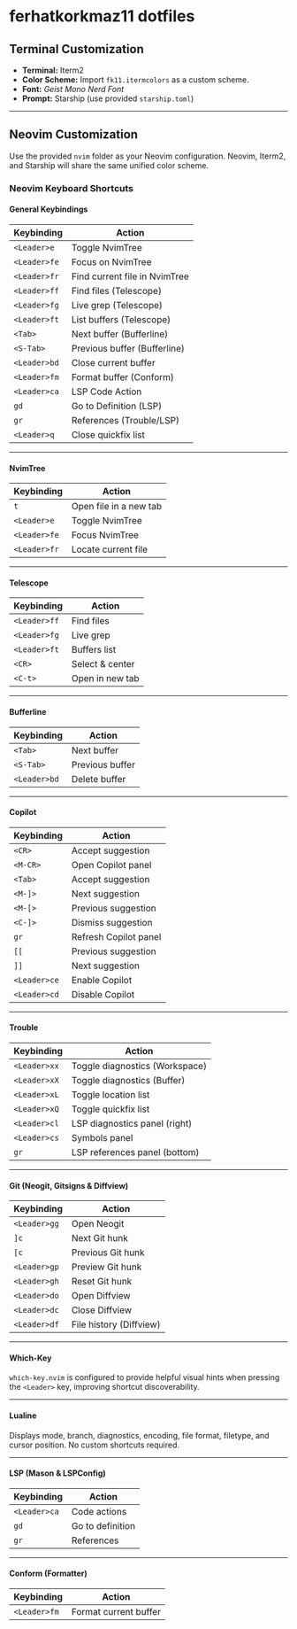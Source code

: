 # ferhatkorkmaz11 dotfiles

## Terminal Customization
- **Terminal:** Iterm2
- **Color Scheme:** Import `fk11.itermcolors` as a custom scheme.
- **Font:** _Geist Mono Nerd Font_
- **Prompt:** Starship (use provided `starship.toml`)

---

## Neovim Customization
Use the provided `nvim` folder as your Neovim configuration. Neovim, Iterm2, and Starship will share the same unified color scheme.

### Neovim Keyboard Shortcuts

#### **General Keybindings**
| Keybinding | Action |
|------------|--------|
| `<Leader>e` | Toggle NvimTree |
| `<Leader>fe` | Focus on NvimTree |
| `<Leader>fr` | Find current file in NvimTree |
| `<Leader>ff` | Find files (Telescope) |
| `<Leader>fg` | Live grep (Telescope) |
| `<Leader>ft` | List buffers (Telescope) |
| `<Tab>` | Next buffer (Bufferline) |
| `<S-Tab>` | Previous buffer (Bufferline) |
| `<Leader>bd` | Close current buffer |
| `<Leader>fm` | Format buffer (Conform) |
| `<Leader>ca` | LSP Code Action |
| `gd` | Go to Definition (LSP) |
| `gr` | References (Trouble/LSP) |
| `<Leader>q` | Close quickfix list |

---

#### **NvimTree**
| Keybinding | Action |
|------------|--------|
| `t` | Open file in a new tab |
| `<Leader>e` | Toggle NvimTree |
| `<Leader>fe` | Focus NvimTree |
| `<Leader>fr` | Locate current file |

---

#### **Telescope**
| Keybinding | Action |
|------------|--------|
| `<Leader>ff` | Find files |
| `<Leader>fg` | Live grep |
| `<Leader>ft` | Buffers list |
| `<CR>` | Select & center |
| `<C-t>` | Open in new tab |

---

#### **Bufferline**
| Keybinding | Action |
|------------|--------|
| `<Tab>` | Next buffer |
| `<S-Tab>` | Previous buffer |
| `<Leader>bd` | Delete buffer |

---

#### **Copilot**
| Keybinding | Action |
|------------|--------|
| `<CR>` | Accept suggestion |
| `<M-CR>` | Open Copilot panel |
| `<Tab>` | Accept suggestion |
| `<M-]>` | Next suggestion |
| `<M-[>` | Previous suggestion |
| `<C-]>` | Dismiss suggestion |
| `gr` | Refresh Copilot panel |
| `[[` | Previous suggestion |
| `]]` | Next suggestion |
| `<Leader>ce` | Enable Copilot |
| `<Leader>cd` | Disable Copilot |

---

#### **Trouble**
| Keybinding | Action |
|------------|--------|
| `<Leader>xx` | Toggle diagnostics (Workspace) |
| `<Leader>xX` | Toggle diagnostics (Buffer) |
| `<Leader>xL` | Toggle location list |
| `<Leader>xQ` | Toggle quickfix list |
| `<Leader>cl` | LSP diagnostics panel (right) |
| `<Leader>cs` | Symbols panel |
| `gr` | LSP references panel (bottom) |

---

#### **Git (Neogit, Gitsigns & Diffview)**
| Keybinding | Action |
|------------|--------|
| `<Leader>gg` | Open Neogit |
| `]c` | Next Git hunk |
| `[c` | Previous Git hunk |
| `<Leader>gp` | Preview Git hunk |
| `<Leader>gh` | Reset Git hunk |
| `<Leader>do` | Open Diffview |
| `<Leader>dc` | Close Diffview |
| `<Leader>df` | File history (Diffview) |

---

#### **Which-Key**
`which-key.nvim` is configured to provide helpful visual hints when pressing the `<Leader>` key, improving shortcut discoverability.

---

#### **Lualine**
Displays mode, branch, diagnostics, encoding, file format, filetype, and cursor position. No custom shortcuts required.

---

#### **LSP (Mason & LSPConfig)**
| Keybinding | Action |
|------------|--------|
| `<Leader>ca` | Code actions |
| `gd` | Go to definition |
| `gr` | References |

---

#### **Conform (Formatter)**
| Keybinding | Action |
|------------|--------|
| `<Leader>fm` | Format current buffer |


